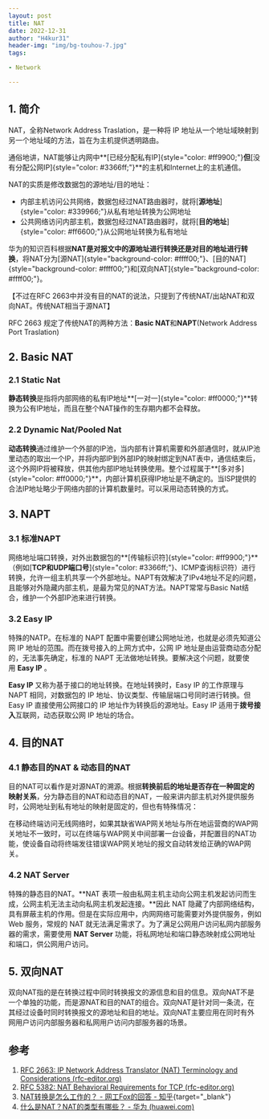 ```yaml
---
layout: post
title: NAT
date: 2022-12-31
author: "H4kur31"
header-img: "img/bg-touhou-7.jpg"
tags: 

- Network

---
```


## 1. 简介

NAT，全称Network Address Traslation，是一种将 IP
地址从一个地址域映射到另一个地址域的方法，旨在为主机提供透明路由。

通俗地讲，NAT能够让内网中**[已经分配私有IP]{style="color: #ff9900;"}**但**[没有分配公网IP]{style="color: #3366ff;"}**的主机和Internet上的主机通信。

NAT的实质是修改数据包的源地址/目的地址：

- 内部主机访问公共网络，数据包经过NAT路由器时，就将[**源地址**]{style="color: #339966;"}从私有地址转换为公网地址
- 公共网络访问内部主机，数据包经过NAT路由器时，就将[**目的地址**]{style="color: #ff6600;"}从公网地址转换为私有地址

华为的知识百科根据**NAT是对报文中的源地址进行转换还是对目的地址进行转换**，将NAT分为[源NAT]{style="background-color: #ffff00;"}、[目的NAT]{style="background-color: #ffff00;"}和[双向NAT]{style="background-color: #ffff00;"}。

【不过在RFC
2663中并没有目的NAT的说法，只提到了传统NAT/出站NAT和双向NAT。传统NAT相当于源NAT】

RFC 2663 规定了传统NAT的两种方法：**Basic NAT**和**NAPT**(Network
Address Port Traslation)

## 2. Basic NAT

### 2.1 Static Nat

**静态转换**是指将内部网络的私有IP地址**[一对一]{style="color: #ff0000;"}**转换为公有IP地址，而且在整个NAT操作的生存期内都不会释放。

### 2.2 Dynamic Nat/Pooled Nat

**动态转换**通过维护一个外部的IP池，当内部有计算机需要和外部通信时，就从IP池里动态的取出一个IP，并将内部IP到外部IP的映射绑定到NAT表中，通信结束后，这个外网IP将被释放，供其他内部IP地址转换使用。整个过程属于**[多对多]{style="color: #ff0000;"}**，内部计算机获得IP地址是不确定的。当ISP提供的合法IP地址略少于网络内部的计算机数量时。可以采用动态转换的方式。

## 3. NAPT

### 3.1 标准NAPT

网络地址端口转换，对外出数据包的**[传输标识符]{style="color: #ff9900;"}**（例如[**TCP和UDP端口号**]{style="color: #3366ff;"}、ICMP查询标识符）进行转换，允许一组主机共享一个外部地址。NAPT有效解决了IPv4地址不足的问题，且能够对外隐藏内部主机，是最为常见的NAT方法。NAPT常常与Basic
Nat结合，维护一个外部IP池来进行转换。

### 3.2 Easy IP

特殊的NATP。在标准的 NAPT 配置中需要创建公网地址池，也就是必须先知道公网
IP 地址的范围。而在拨号接入的上网方式中，公网 IP
地址是由运营商动态分配的，无法事先确定，标准的 NAPT
无法做地址转换。要解决这个问题，就要使用 **Easy IP** 。

**Easy IP** 又称为基于接口的地址转换。在地址转换时，Easy IP 的工作原理与
NAPT 相同，对数据包的 IP 地址、协议类型、传输层端口号同时进行转换。但
Easy IP 直接使用公网接口的 IP 地址作为转换后的源地址。Easy IP
适用于**拨号接入**互联网，动态获取公网 IP 地址的场合。


## 4. 目的NAT

### 4.1 静态目的NAT & 动态目的NAT

目的NAT可以看作是对源NAT的溯源。根据**转换前后的地址是否存在一种固定的映射关系**，分为静态目的NAT和动态目的NAT，一般来讲内部主机对外提供服务时，公网地址到私有地址的映射是固定的，但也有特殊情况：

在移动终端访问无线网络时，如果其缺省WAP网关地址与所在地运营商的WAP网关地址不一致时，可以在终端与WAP网关中间部署一台设备，并配置目的NAT功能，使设备自动将终端发往错误WAP网关地址的报文自动转发给正确的WAP网关。

### 4.2 NAT Server

特殊的静态目的NAT。**NAT
表项一般由私网主机主动向公网主机发起访问而生成，公网主机无法主动向私网主机发起连接。**因此
NAT
隐藏了内部网络结构，具有屏蔽主机的作用。但是在实际应用中，内网网络可能需要对外提供服务，例如
Web 服务，常规的 NAT
就无法满足需求了。为了满足公网用户访问私网内部服务器的需求，需要使用
**NAT Server**
功能，将私网地址和端口静态映射成公网地址和端口，供公网用户访问。

</div>

## 5. 双向NAT

双向NAT指的是在转换过程中同时转换报文的源信息和目的信息。双向NAT不是一个单独的功能，而是源NAT和目的NAT的组合。双向NAT是针对同一条流，在其经过设备时同时转换报文的源地址和目的地址。双向NAT主要应用在同时有外网用户访问内部服务器和私网用户访问内部服务器的场景。

## 参考

1. [RFC 2663: IP Network Address Translator (NAT) Terminology and
   Considerations
   (rfc-editor.org)](https://www.rfc-editor.org/rfc/rfc2663)
2. [RFC 5382: NAT Behavioral Requirements for TCP
   (rfc-editor.org)](https://www.rfc-editor.org/rfc/rfc5382#section-4.3)
3. [NAT转换是怎么工作的？ - 网工Fox的回答 -
   知乎](https://www.zhihu.com/question/31332694/answer/1917791148){target="_blank"}
4. [什么是NAT？NAT的类型有哪些？ - 华为
   (huawei.com)](https://info.support.huawei.com/info-finder/encyclopedia/zh/NAT.html)
